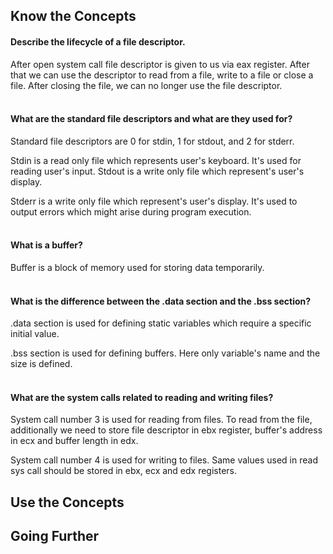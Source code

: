 ## Know the Concepts

#### Describe the lifecycle of a file descriptor.

After open system call file descriptor is given to us via eax register. After that we can use the descriptor to read from a file, write to a file or close a file. After closing the file, we can no longer use the file descriptor.
<br>
<br>

#### What are the standard file descriptors and what are they used for?

Standard file descriptors are 0 for stdin, 1 for stdout, and 2 for stderr.

Stdin is a read only file which represents user's keyboard. It's used for reading user's input.
Stdout is a write only file which represent's user's display.

Stderr is a write only file which represent's user's display. It's used to output errors which might arise during program execution.
<br>
<br>

#### What is a buffer?

Buffer is a block of memory used for storing data temporarily.
<br>
<br>

#### What is the difference between the .data section and the .bss section?

.data section is used for defining static variables which require a specific initial value.

.bss section is used for defining buffers. Here only variable's name and the size is defined.
<br>
<br>

#### What are the system calls related to reading and writing files?

System call number 3 is used for reading from files. To read from the file, additionally we need to store file descriptor in ebx register, buffer's address in ecx and buffer length in edx.

System call number 4 is used for writing to files. Same values used in read sys call should be stored in ebx, ecx and edx registers.

## Use the Concepts

####

## Going Further

####
